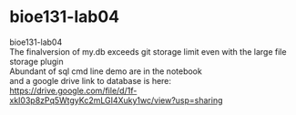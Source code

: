 # bioe131-lab04
bioe131-lab04  
The finalversion of my.db exceeds git storage limit even with the large file storage plugin  
Abundant of sql cmd line demo are in the notebook  
and a google drive link to database is here:  
https://drive.google.com/file/d/1f-xkI03p8zPq5WtgyKc2mLGI4Xuky1wc/view?usp=sharing


